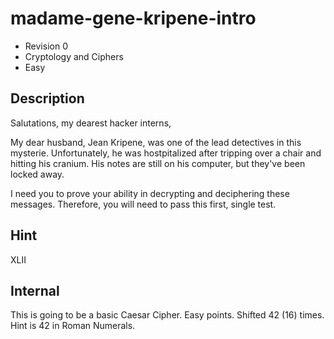 # madame-gene-kripene-intro
- Revision 0
- Cryptology and Ciphers
- Easy


## Description

Salutations, my dearest hacker interns,

My dear husband, Jean Kripene, was one of the lead detectives in this mysterie. Unfortunately, he was hostpitalized after tripping over a chair and hitting his cranium. His notes are still on his computer, but they've been locked away.

I need you to prove your ability in decrypting and deciphering these messages. Therefore, you will need to pass this first, single test. 


## Hint

XLII


## Internal
This is going to be a basic Caesar Cipher. Easy points. Shifted 42 (16) times. 
Hint is 42 in Roman Numerals. 